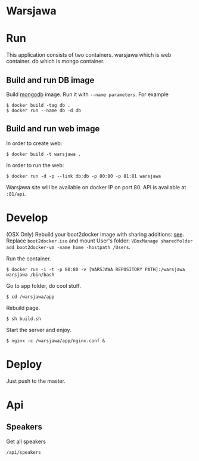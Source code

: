 Warsjawa
========

Run
======
This application consists of two containers. warsjawa which is web container. db which is mongo container.

Build and run DB image
-----
Build [mongodb](https://docs.docker.com/examples/mongodb/Dockerfile) image. Run it with `--name parameters`. For example

	$ docker build -tag db .
	$ docker run --name db -d db


Build and run web image
-----
In order to create web:

	$ docker build -t warsjawa .

In order to run the web:

	$ docker run -d -p --link db:db -p 80:80 -p 81:81 warsjawa

Warsjawa site will be available on docker IP on port 80. API is available at `:81/api`.

Develop
=======
(OSX Only) Rebuild your boot2docker image with sharing additions: [see](https://medium.com/boot2docker-lightweight-linux-for-docker/boot2docker-together-with-virtualbox-guest-additions-da1e3ab2465c). Replace `boot2docker.iso` and mount User's folder: `VBoxManage sharedfolder add boot2docker-vm -name home -hostpath /Users`.

Run the container.

	$ docker run -i -t -p 80:80 -v [WARSJAWA REPOSITORY PATH]:/warsjawa warsjawa /bin/bash

Go to app folder, do cool stuff. 

	$ cd /warsjawa/app

Rebuild page.

	$ sh build.sh

Start the server and enjoy.

	$ nginx -c /warsjawa/app/nginx.conf &

Deploy
======
Just push to the master.

Api
========

Speakers
------
Get all speakers

	/api/speakers


